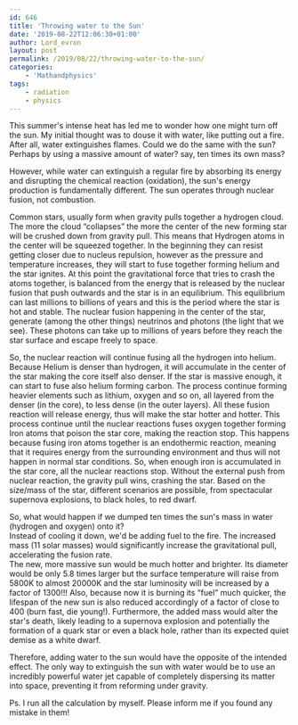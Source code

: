 ```yaml
---
id: 646
title: 'Throwing water to the Sun'
date: '2019-08-22T12:06:30+01:00'
author: Lord_evron
layout: post
permalink: /2019/08/22/throwing-water-to-the-sun/
categories:
    - 'Mathandphysics'
tags:
    - radiation
    - physics
---
```


This summer's intense heat has led me to wonder how one might turn off the sun. 
My initial thought was to douse it with water, like putting out a fire.  After all, water extinguishes flames. 
Could we do the same with the sun?  Perhaps by using a massive amount of water? say, ten times its own mass?


However, while water can extinguish a regular fire by absorbing its energy and disrupting the chemical reaction (oxidation), 
the sun's energy production is fundamentally different.  The sun operates through nuclear fusion, not combustion.


Common stars, usually form when gravity pulls together a hydrogen cloud. The more the cloud “collapses” the more the center of 
the new forming star will be crushed down from gravity pull. 
This means that Hydrogen atoms in the center will be squeezed together. In the beginning they can resist getting closer 
due to nucleus repulsion, however as the pressure and temperature increases, 
they will start to fuse together forming helium and the star ignites. 
At this point the gravitational force that tries to crash the atoms together, is balanced from the energy that is released by 
the nuclear fusion that push outwards and the star is in an equilibrium. 
This equilibrium can last millions to billions of years and this is the period where the star is hot and stable. 
The nuclear fusion happening in the center of the star, generate (among the other things) neutrinos and photons 
(the light that we see). These photons can take up to millions of years before they reach the star surface and escape freely to space.


So, the nuclear reaction will continue fusing all the hydrogen into helium. Because Helium is denser than hydrogen, 
it will accumulate in the center of the star making the core itself also denser. 
If the star is massive enough, it can start to fuse also helium forming carbon. 
The process continue forming heavier elements such as lithium, oxygen and so on, all layered from the denser (in the core), 
to less dense (in the outer layers). All these fusion reaction will release energy, thus will make the star hotter and hotter. 
This process continue until the nuclear reactions fuses oxygen together forming Iron atoms that poison the star core, 
making the reaction stop. This happens because fusing iron atoms together is an endothermic reaction, meaning that it requires 
energy from the surrounding environment and thus will not happen in normal star conditions. 
So, when enough iron is accumulated in the star core, all the nuclear reactions stop. 
Without the external push from nuclear reaction, the gravity pull wins, crashing the star. 
Based on the size/mass of the star, different scenarios are possible, from spectacular supernova explosions, to black holes, 
to red dwarf.


So, what would happen if we dumped ten times the sun's mass in water (hydrogen and oxygen) onto it?  
Instead of cooling it down, we'd be adding fuel to the fire.  The increased mass (11 solar masses) would significantly 
increase the gravitational pull, accelerating the fusion rate.  
The new, more massive sun would be much hotter and brighter. 
Its diameter would be only 5.8 times larger but the surface temperature will raise from 5800K to almost 20000K and the star 
luminosity will be increased by a factor of 1300!!! Also, because now it is burning its “fuel” much quicker, 
the lifespan of the new sun is also reduced accordingly of a factor of close to 400 (burn fast, die young!). 
Furthermore, the added mass would alter the star's death, likely leading to a supernova explosion and potentially 
the formation of a quark star or even a black hole, rather than its expected quiet demise as a white dwarf.


Therefore, adding water to the sun would have the opposite of the intended effect.
The only way to extinguish the sun with water would be to use an incredibly powerful water jet capable of completely
dispersing its matter into space, preventing it from reforming under gravity.


Ps. I run all the calculation by myself. Please inform me if you found any mistake in them!

